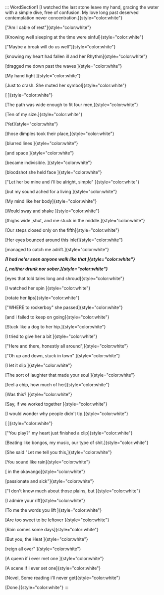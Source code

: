 ::: WordSection1
[I watched the last stone leave my hand, gracing the water with a simple
dive, free of confusion. My love long past deserved contemplation never
concentration.]{style="color:white"}

["Am I cable of rest"]{style="color:white"}

[Knowing well sleeping at the time were sinful]{style="color:white"}

["Maybe a break will do us well"]{style="color:white"}

[knowing my heart had fallen ill and her Rhythm]{style="color:white"}

[dragged me down past the waves ]{style="color:white"}

[My hand tight ]{style="color:white"}

[Just to crash. She muted her symbol]{style="color:white"}

[ ]{style="color:white"}

[The path was wide enough to fit four men,]{style="color:white"}

[Ten of my size.]{style="color:white"}

[Yet]{style="color:white"}

[those dimples took their place,]{style="color:white"}

[blurred lines ]{style="color:white"}

[and space ]{style="color:white"}

[became indivisible. ]{style="color:white"}

[bloodshot she held face ]{style="color:white"}

["Let her be mine and i\'ll be alright, simple" ]{style="color:white"}

[but my sound ached for a living ]{style="color:white"}

[My mind like her body]{style="color:white"}

[Would sway and shake ]{style="color:white"}

[thighs wide ,shut, and me stuck in the middle.]{style="color:white"}

[Our steps closed only on the fifth]{style="color:white"}

[Her eyes bounced around this inlet]{style="color:white"}

[managed to catch me adrift.]{style="color:white"}

***[I had ne'er seen anyone walk like that ]{style="color:white"}***

***[, neither drunk nor sober.]{style="color:white"}***

[eyes that told tales long and shroud]{style="color:white"}

[I watched her spin ]{style="color:white"}

[rotate her lips]{style="color:white"}

["WHERE to rockerboy" she passed]{style="color:white"}

[and i failed to keep on going]{style="color:white"}

[Stuck like a dog to her hip.]{style="color:white"}

[I tried to give her a bit ]{style="color:white"}

["Here and there, honestly all around",]{style="color:white"}

["Oh up and down, stuck in town" ]{style="color:white"}

[I let it slip ]{style="color:white"}

[The sort of laughter that made your soul ]{style="color:white"}

[feel a chip, how much of her]{style="color:white"}

[Was this? ]{style="color:white"}

[Say, if we worked together ]{style="color:white"}

[I would wonder why people didn\'t tip.]{style="color:white"}

[ ]{style="color:white"}

["You play?" my heart just finished a clip]{style="color:white"}

[Beating like bongos, my music, our type of shit.]{style="color:white"}

[She said "Let me tell you this,]{style="color:white"}

[You sound like rain]{style="color:white"}

[ in the okavango]{style="color:white"}

[passionate and sick"]{style="color:white"}

["I don\'t know much about those plains, but ]{style="color:white"}

[I admire your riff]{style="color:white"}

[To me the words you lift ]{style="color:white"}

[Are too sweet to be leftover ]{style="color:white"}

[Rain comes some days]{style="color:white"}

[But you, the Heat ]{style="color:white"}

[reign all over" ]{style="color:white"}

[A queen if i ever met one ]{style="color:white"}

[A scene if i ever set one]{style="color:white"}

[Novel, Some reading i\'ll never get]{style="color:white"}

[Done.]{style="color:white"}
:::
